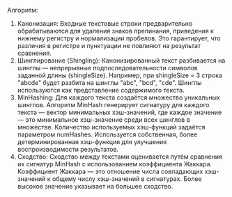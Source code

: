Алгоритм: 
1. Канонизация:
Входные текстовые строки предварительно обрабатываются для удаления знаков препинания, приведения к нижнему регистру и нормализации пробелов. Это гарантирует, что различия в регистре и пунктуации не повлияют на результат сравнения.
2. Шинглирование (Shingling):
   Канонизированный текст разбивается на шинглы — непрерывные подпоследовательности символов заданной длины (shingleSize). Например, при shingleSize = 3 строка "abcde" будет разбита на шинглы "abc", "bcd", "cde". Шинглы используются как представление содержимого текста.
3. MinHashing:
   Для каждого текста создаётся множество уникальных шинглов.
   Алгоритм MinHash генерирует сигнатуру для каждого текста — вектор минимальных хэш-значений, где каждое значение — это минимальное хэш-значение среди всех шинглов в множестве.
   Количество используемых хэш-функций задаётся параметром numHashes.
   Используется собственная, более детерминированная хэш-функция для улучшения воспроизводимости результатов.
4. Сходство:
   Сходство между текстами оценивается путём сравнения их сигнатур MinHash с использованием коэффициента Жаккара.
   Коэффициент Жаккара — это отношение числа совпадающих хэш-значений к общему числу хэш-значений в сигнатурах. Более высокое значение указывает на большее сходство.